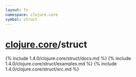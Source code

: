 ```yaml
---
layout: fn
namespace: clojure.core
symbol: struct
---
```


# [clojure.core](../)/struct

{% include 1.4.0/clojure.core/struct/docs.md %}
{% include 1.4.0/clojure.core/struct/examples.md %}
{% include 1.4.0/clojure.core/struct/src.md %}

